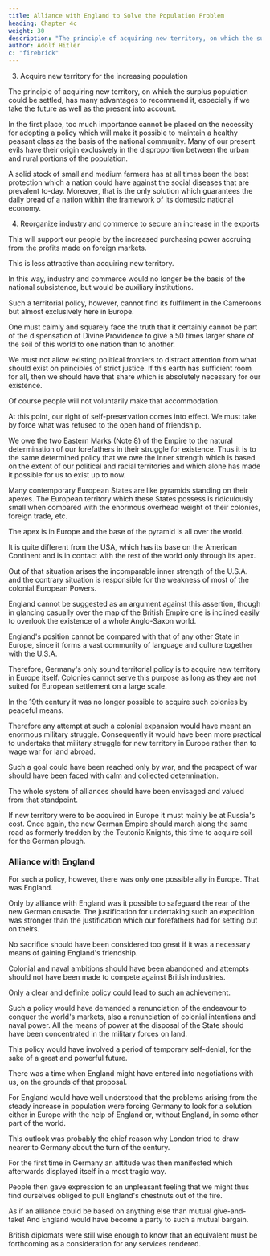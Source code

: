 ```yaml
---
title: Alliance with England to Solve the Population Problem
heading: Chapter 4c
weight: 30
description: "The principle of acquiring new territory, on which the surplus population could be settled, has many advantages"
author: Adolf Hitler
c: "firebrick"
---
```



3. Acquire new territory for the increasing population

The principle of acquiring new territory, on which the surplus population could be settled, has many advantages to recommend it, especially if we take the future as well as the present into account.

In the first place, too much importance cannot be placed on the necessity for adopting a policy which will make it possible to maintain a healthy peasant class as the basis of the national community. Many of our present evils have their origin exclusively in the disproportion between the urban and rural portions of the population. 

A solid stock of small and medium farmers has at all times been the best protection which a nation could have against the social diseases that are prevalent to-day. Moreover, that is the only solution which guarantees the daily bread of a nation within the framework of its domestic national economy. 


4. Reorganize industry and commerce to secure an increase in the exports

This will support our people by the increased purchasing power accruing from the profits made on foreign markets.


This is less attractive than acquiring new territory.

<!-- Therefore the problem was: A policy of territorial expansion or a colonial and commercial policy. Both policies were taken into consideration, examined, recommended and rejected, from various standpoints, with the result that the second alternative was finally adopted. The sounder alternative, however, was undoubtedly the first.

With this condition once guaranteed, industry and commerce would retire from the unhealthy position of foremost importance which they hold to-day and would take their due place within the general scheme of national
economy, adjusting the balance between demand and supply. -->


In this way, industry and commerce would no longer be the basis of the national subsistence, but would be auxiliary institutions. 

<!-- By fulfilling their proper function, which is to adjust the balance between national production and national consumption, they render the national subsistence more or less independent of foreign countries and thus assure the
freedom and independence of the nation, especially at critical junctures in its history. -->

Such a territorial policy, however, cannot find its fulfilment in the Cameroons but almost exclusively here in Europe. 

One must calmly and squarely face the truth that it certainly cannot be part of the dispensation of Divine Providence to give a 50 times larger share of the soil of this world to one nation than to another. 

We must not allow existing political frontiers to distract attention from what should exist on principles of strict justice. If this earth has sufficient room for all, then we should have that share which is absolutely necessary for our existence.

Of course people will not voluntarily make that accommodation. 

At this point, our right of self-preservation comes into effect. We must take by force what was refused to the open hand of friendship.

<!-- And when attempts to settle the difficulty in an amicable way are rejected the clenched hand must take by force that which   -->

<!-- If in the past our ancestors had based their political decisions on similar pacifist nonsense as our present generation does, we should not possess more than one-third of the national territory that we possess to-day and probably there would be no German nation to worry about its future in Europe. 

No.  -->

We owe the two Eastern Marks (Note 8) of the Empire to the natural determination of our forefathers in their struggle for existence. Thus it is to the same determined policy that we owe the inner strength which is based on the extent of our political and racial territories and which alone has made it possible for us to exist up to now.


Many contemporary European States are like pyramids standing on their apexes. The European territory which these States possess is ridiculously small when compared with the enormous overhead weight of their colonies, foreign trade, etc. 

The apex is in Europe and the base of the pyramid is all over the world.

It is quite different from the USA, which has its base on the American Continent and is in contact with the rest of the world only through its apex. 

Out of that situation arises the incomparable inner strength of the U.S.A. and the contrary situation is responsible for the weakness of most of the colonial European Powers. 

England cannot be suggested as an argument against this assertion, though in glancing casually over the map of the British Empire one is inclined easily to overlook the existence of a whole Anglo-Saxon world.

England's position cannot be compared with that of any other State in Europe, since it forms a vast community of language and culture together with the U.S.A.

Therefore, Germany's only sound territorial policy is to acquire new territory in Europe itself. Colonies cannot serve this purpose as long as they are not suited for European settlement on a large scale. 

In the 19th century it was no longer possible to acquire such colonies by peaceful means. 

Therefore any attempt at such a colonial expansion would have meant an enormous military struggle. Consequently it would have been more practical to undertake that military struggle for new territory in Europe rather than to wage war for land abroad.

<!-- Such a decision naturally demanded that the nation's undivided energies should be devoted to it. A policy of that kind which requires for its fulfilment every ounce of available energy on the part of everybody concerned, cannot be carried into effect by half-measures or in a hesitating manner. The political leadership of the German Empire should then have been directed exclusively to this goal. No political step should have been taken in response to other considerations than this task and the means of accomplishing it.  -->

<!-- Germany should have been alive to the fact that  -->

Such a goal could have been reached only by war, and the prospect of war should have been faced with calm and collected determination.

The whole system of alliances should have been envisaged and valued from that standpoint. 

If new territory were to be acquired in Europe it must mainly be at Russia's cost. Once again, the new German Empire should march along the same road as formerly trodden by the Teutonic Knights, this time to acquire soil for the German plough.

 <!-- by means of the German sword and thus provide the nation with its daily bread. -->


### Alliance with England

For such a policy, however, there was only one possible ally in Europe. That was England.

Only by alliance with England was it possible to safeguard the rear of the new German crusade. The justification for undertaking such an expedition was stronger than the justification which our forefathers had for setting out on theirs.

<!-- Not one of our pacifists refuses to eat the bread made from the grain grown in the East; and yet the first plough here was that called the 'Sword'. -->

No sacrifice should have been considered too great if it was a necessary means of gaining England's friendship. 

Colonial and naval ambitions should have been abandoned and attempts should not have been made to compete against British industries.

Only a clear and definite policy could lead to such an achievement. 

Such a policy would have demanded a renunciation of the endeavour to conquer the world's markets, also a renunciation of colonial intentions and naval power. All the means of power at the disposal of the State should have been concentrated in the military forces on land. 

This policy would have involved a period of temporary self-denial, for the sake of a great and powerful future.

There was a time when England might have entered into negotiations with us, on the grounds of that proposal.

For England would have well understood that the problems arising from the steady increase in population were forcing Germany to look for a solution either in Europe with the help of England or, without England, in some other part of the world. 

This outlook was probably the chief reason why London tried to draw nearer to Germany about the turn of the century. 

For the first time in Germany an attitude was then manifested which afterwards displayed itself in a most tragic way. 

People then gave expression to an unpleasant feeling that we might thus find ourselves obliged to pull England's chestnuts out of the fire. 

As if an alliance could be based on anything else than mutual give-and-take! And England would have become a party to such a mutual bargain. 

British diplomats were still wise enough to know that an equivalent must be forthcoming as a consideration for any services rendered. 

